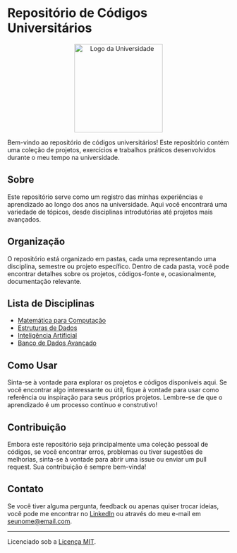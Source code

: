# Repositório de Códigos Universitários

<p align="center">
  <img src="university_logo.png" alt="Logo da Universidade" width="200" height="200">
</p>

Bem-vindo ao repositório de códigos universitários! Este repositório contém uma coleção de projetos, exercícios e trabalhos práticos desenvolvidos durante o meu tempo na universidade.

## Sobre

Este repositório serve como um registro das minhas experiências e aprendizado ao longo dos anos na universidade. Aqui você encontrará uma variedade de tópicos, desde disciplinas introdutórias até projetos mais avançados.

## Organização

O repositório está organizado em pastas, cada uma representando uma disciplina, semestre ou projeto específico. Dentro de cada pasta, você pode encontrar detalhes sobre os projetos, códigos-fonte e, ocasionalmente, documentação relevante.

## Lista de Disciplinas

- [Matemática para Computação](/matematica-para-computacao)
- [Estruturas de Dados](/estruturas-de-dados)
- [Inteligência Artificial](/inteligencia-artificial)
- [Banco de Dados Avançado](/banco-de-dados-avancado)

## Como Usar

Sinta-se à vontade para explorar os projetos e códigos disponíveis aqui. Se você encontrar algo interessante ou útil, fique à vontade para usar como referência ou inspiração para seus próprios projetos. Lembre-se de que o aprendizado é um processo contínuo e construtivo!

## Contribuição

Embora este repositório seja principalmente uma coleção pessoal de códigos, se você encontrar erros, problemas ou tiver sugestões de melhorias, sinta-se à vontade para abrir uma issue ou enviar um pull request. Sua contribuição é sempre bem-vinda!

## Contato

Se você tiver alguma pergunta, feedback ou apenas quiser trocar ideias, você pode me encontrar no [LinkedIn](https://www.linkedin.com/in/seudperfil/) ou através do meu e-mail em seunome@email.com.

---

Licenciado sob a [Licença MIT](LICENSE).
